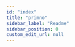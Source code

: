 ```yaml
---
id: "index"
title: "primno"
sidebar_label: "Readme"
sidebar_position: 0
custom_edit_url: null
---
```


